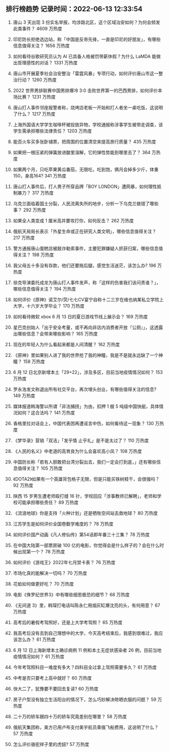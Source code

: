 
## 排行榜趋势 记录时间：2022-06-13 12:33:54
  
  1. 唐山 3 天出现 3 份实名举报，均涉路北区，这个区域治安如何？为何会频发此类事件？ 4609 万热度
    
  2. 印尼防长拒绝选边站，称「中国是反帝先锋，一直是印尼的好朋友」，有哪些信息值得关注？ 1656 万热度
    
  3. 如何看待谷歌研究员认为 AI 已具备人格被罚带薪休假？为什么 LaMDA 能做出哲理感性的对话？ 1331 万热度
    
  4. 唐山市开展夏季社会治安整治「雷霆风暴」专项行动，如何评价唐山市这一整治行动？ 1260 万热度
    
  5. 2022 世界男排联赛中国男排爆冷 3:0 击败世界第一的巴西男排，如何评价本场比赛？ 1231 万热度
    
  6. 唐山打人事件邻座报警者称，烧烤店老板一开始和打人者坐一桌吃饭，这说明了什么？ 1217 万热度
    
  7. 上海外国语大学学生咖啡杯被投放异物，学校通报称涉事学生被带走调查，该学生需承担哪些法律责任？ 1203 万热度
    
  8. 能否火车买多张卧铺票，把周围的位置清空来提高旅行质量？ 435 万热度
    
  9. 如果把一根压紧的弹簧放进酸里溶解，它的弹性势能到哪里去了？ 364 万热度
    
  10. 如果两个月，只吃苹果黄瓜番茄，无限吃，吃到饱，俩月会掉多少斤，体重150，身高164? 341 万热度
    
  11. 唐山打人事件后，打人男子所穿品牌「BOY LONDON」遭网暴，如何理性抵制暴力？ 317 万热度
    
  12. 乌克兰面临着国土分裂，人民流离失所的地步，分析一下乌克兰做错了哪些事？ 292 万热度
    
  13. 如果全人类变成 1 厘米高并要攻打你，如何反击？ 262 万热度
    
  14. 俄航天局局长表示「外星生命或正在研究人类文明」，哪些信息值得关注？ 217 万热度
    
  15. 警方通报唐山蛋糕店被敲诈勒索事件，主要犯罪嫌疑人抓获归案，哪些信息值得关注？ 198 万热度
    
  16. 我父母五十多没有存款，他们还要拖后腿，感觉生活迷茫，该怎么办? 196 万热度
    
  17. 徐克导演委托成龙为唐山打人事件发声，称「这样的伤害我们该问责谁？」，哪些信息值得关注？ 194 万热度
    
  18. 如何评价《原神》诺艾尔/荧/七七CV宴宁自称十二三岁在维也纳某私立学院上大学，十六岁大学毕业？ 170 万热度
    
  19. 如何看待微软 xbox  6 月 13 日的夏日游戏节线上展示会？ 169 万热度
    
  20. 星巴克创始人「出于安全考量，或不再向非店内消费者开放『公厕』」，这透露出哪些信息？会带来哪些影响？ 165 万热度
    
  21. 现在的年轻人为什么看起来都是人间清醒？ 162 万热度
    
  22. 《原神》里如果别人进了我的世界抢了我的神瞳，我是不是就永远缺了一个神瞳？ 158 万热度
    
  23. 6 月 12 日北京新增本土「29+22」，涉及多区，目前当地疫情情况如何？ 153 万热度
    
  24. 罗永浩发文称退出所有社交平台，再次埋头创业，有哪些值得关注的信息? 149 万热度
    
  25. 媒体报道韩海警以所谓「非法捕捞」为由，扣押 1 艘 5 吨级中国快艇，具体情况如何？这合法吗？ 141 万热度
    
  26. 香格里拉对话会上，中国代表团再遭谣言中伤，如何看待这一现象？ 130 万热度
    
  27. 《梦华录》营销「双洁」「发乎情 止乎礼」是不是太过了？ 110 万热度
    
  28. 《人民的名义》中老道的高育良为什么会喜欢高小凤？ 108 万热度
    
  29. 中国防长称「若有人胆敢把台湾分裂出去，我们一定会打到底，」还有哪些信息值得关注？ 105 万热度
    
  30. 《DOTA2》如果有一个英雄背包格子无限，但是只能买铁树枝干，会很强吗？ 92 万热度
    
  31. 陕西 15 岁男生遭老师殴打缝 16 针，学校回应「涉事教师已解聘」，老师和学校可能承担哪些责任？ 89 万热度
    
  32. 《流浪地球》你是支持「火种计划」还是牺牲空间站去救地球？ 80 万热度
    
  33. 江苏学生是如何评价全国卷数学难度的？ 78 万热度
    
  34. 如何评价国产动画《凡人修仙传》第54话即年番三十三集？ 78 万热度
    
  35. 在中国大陆第一部票房破 100 亿的电影，你觉得会是什么样子的？会在什么时候出现第一个？ 78 万热度
    
  36. 如何评价《游戏王》2022年七月禁卡表？ 76 万热度
    
  37. 市场化真的能解决一切吗？ 70 万热度
    
  38. 花蛤如何做更好吃？ 70 万热度
    
  39. 电影《侏罗纪世界3》中有哪些细思极恐的细节？ 68 万热度
    
  40. 《无间道 3》里，韩琛打电话叫陈永仁用烟灰缸爆沈亮的头，有何用意？ 67 万热度
    
  41. 高考后的暑假考驾照好，还是上大学考驾照？ 65 万热度
    
  42. 我高考后没有去到自己理想中的大学，今天高考结束后，我感到很难过，我应该怎么办？ 61 万热度
    
  43. 6 月 12 日上海新增本土确诊病例 11 例和本土无症状感染者 26 例，目前当地疫情情况如何？ 61 万热度
    
  44. 今年考驾照科目一难度有多大？四科目全过拿上驾照需要多久？ 61 万热度
    
  45. 中考是否只要考上高中就好？ 60 万热度
    
  46. 快大二了，犹豫要不要回去复读? 60 万热度
    
  47. 房子户型没有独立生活阳台的情况下，怎么巧妙解决晾晒衣服的问题？ 59 万热度
    
  48. 二十万的轿车跟四十万的轿车究竟差别在哪里？ 58 万热度
    
  49. 俄航天集团称，美方已用卢布支付美宇航员乘俄飞船费用，这说明了什么？ 57 万热度
    
  50. 怎么评价骆驼祥子里的虎妞? 57 万热度
    